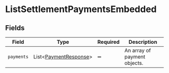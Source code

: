 # ListSettlementPaymentsEmbedded


## Fields

| Field                                                                | Type                                                                 | Required                                                             | Description                                                          |
| -------------------------------------------------------------------- | -------------------------------------------------------------------- | -------------------------------------------------------------------- | -------------------------------------------------------------------- |
| `payments`                                                           | List\<[PaymentResponse](../../models/components/PaymentResponse.md)> | :heavy_minus_sign:                                                   | An array of payment objects.                                         |